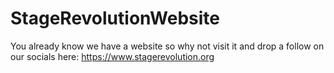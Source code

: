 # StageRevolutionWebsite

You already know we have a website so why not visit it and drop a follow on our socials here: https://www.stagerevolution.org
